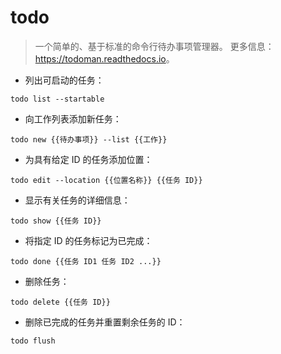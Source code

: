 # todo

> 一个简单的、基于标准的命令行待办事项管理器。
> 更多信息：<https://todoman.readthedocs.io>。

- 列出可启动的任务：

`todo list --startable`

- 向工作列表添加新任务：

`todo new {{待办事项}} --list {{工作}}`

- 为具有给定 ID 的任务添加位置：

`todo edit --location {{位置名称}} {{任务 ID}}`

- 显示有关任务的详细信息：

`todo show {{任务 ID}}`

- 将指定 ID 的任务标记为已完成：

`todo done {{任务 ID1 任务 ID2 ...}}`

- 删除任务：

`todo delete {{任务 ID}}`

- 删除已完成的任务并重置剩余任务的 ID：

`todo flush`